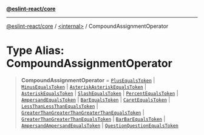 [**@eslint-react/core**](../../README.md)

***

[@eslint-react/core](../../README.md) / [\<internal\>](../README.md) / CompoundAssignmentOperator

# Type Alias: CompoundAssignmentOperator

> **CompoundAssignmentOperator** = [`PlusEqualsToken`](../enumerations/SyntaxKind.md#plusequalstoken) \| [`MinusEqualsToken`](../enumerations/SyntaxKind.md#minusequalstoken) \| [`AsteriskAsteriskEqualsToken`](../enumerations/SyntaxKind.md#asteriskasteriskequalstoken) \| [`AsteriskEqualsToken`](../enumerations/SyntaxKind.md#asteriskequalstoken) \| [`SlashEqualsToken`](../enumerations/SyntaxKind.md#slashequalstoken) \| [`PercentEqualsToken`](../enumerations/SyntaxKind.md#percentequalstoken) \| [`AmpersandEqualsToken`](../enumerations/SyntaxKind.md#ampersandequalstoken) \| [`BarEqualsToken`](../enumerations/SyntaxKind.md#barequalstoken) \| [`CaretEqualsToken`](../enumerations/SyntaxKind.md#caretequalstoken) \| [`LessThanLessThanEqualsToken`](../enumerations/SyntaxKind.md#lessthanlessthanequalstoken) \| [`GreaterThanGreaterThanGreaterThanEqualsToken`](../enumerations/SyntaxKind.md#greaterthangreaterthangreaterthanequalstoken) \| [`GreaterThanGreaterThanEqualsToken`](../enumerations/SyntaxKind.md#greaterthangreaterthanequalstoken) \| [`BarBarEqualsToken`](../enumerations/SyntaxKind.md#barbarequalstoken) \| [`AmpersandAmpersandEqualsToken`](../enumerations/SyntaxKind.md#ampersandampersandequalstoken) \| [`QuestionQuestionEqualsToken`](../enumerations/SyntaxKind.md#questionquestionequalstoken)
